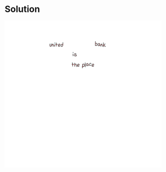 # Solution
![alt text](https://github.com/Rosaverde/UoL_ITP1_Sleuth/blob/main/202-1/solution.jpg?raw=true)